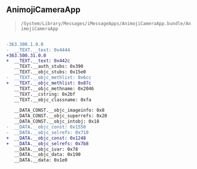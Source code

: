 ## AnimojiCameraApp

> `/System/Library/Messages/iMessageApps/AnimojiCameraApp.bundle/AnimojiCameraApp`

```diff

-363.300.1.0.0
-  __TEXT.__text: 0x4444
+363.500.31.0.0
+  __TEXT.__text: 0x442c
   __TEXT.__auth_stubs: 0x390
   __TEXT.__objc_stubs: 0x15e0
-  __TEXT.__objc_methlist: 0x6cc
+  __TEXT.__objc_methlist: 0x87c
   __TEXT.__objc_methname: 0x2046
   __TEXT.__cstring: 0x2bf
   __TEXT.__objc_classname: 0xfa

   __DATA_CONST.__objc_imageinfo: 0x8
   __DATA_CONST.__objc_superrefs: 0x20
   __DATA_CONST.__objc_intobj: 0x18
-  __DATA.__objc_const: 0x1550
-  __DATA.__objc_selrefs: 0x710
+  __DATA.__objc_const: 0x1248
+  __DATA.__objc_selrefs: 0x7b8
   __DATA.__objc_ivar: 0x78
   __DATA.__objc_data: 0x190
   __DATA.__data: 0x1e0

```
